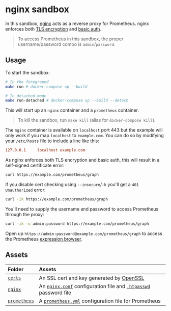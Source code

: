 # nginx sandbox

In this sandbox, [nginx](https://nginx.org) acts as a reverse proxy for Prometheus. nginx enforces both [TLS encryption](https://prometheus.io/docs/guides/tls-encryption) and [basic auth](https://prometheus.io/docs/guides/basic-auth).

> To access Prometheus in this sandbox, the proper username/password combo is `admin`/`password`.

## Usage

To start the sandbox:

```bash
# In the foreground
make run # docker-compose up --build

# In detached mode
make run-detached # docker-compose up --build --detach
```

This will start up an `nginx` container and a `prometheus` container.

> To kill the sandbox, run `make kill` (alias for `docker-compose kill`).

The `nginx` container is available on `localhost` port 443 but the example will only work if you map `localhost` to `example.com`. You can do so by modifying your `/etc/hosts` file to include a line like this:

```conf
127.0.0.1     localhost example.com
```

As nginx enforces both TLS encryption and basic auth, this will result in a self-signed certificate error:

```bash
curl https://example.com/prometheus/graph
```

If you disable cert checking using `--insecure`/`-k` you'll get a `401 Unauthorized` error:

```bash
curl -ik https://example.com/prometheus/graph
```

You'll need to supply the username and password to access Prometheus through the proxy:

```bash
curl -ik -u admin:password https://example.com/prometheus/graph
```

Open up `https://admin:password@example.com/prometheus/graph` to access the Prometheus [expression browser](https://prometheus.io/docs/visualization/browser).

## Assets

Folder | Assets
:------|:------
[`certs`](./certs) | An SSL cert and key generated by [OpenSSL](https://www.openssl.org/)
[`nginx`](./nginx) | An [`nginx.conf`](./nginx/nginx.conf) configuration file and [`.htpasswd`](./nginx/.htpasswd) password file
[`prometheus`](./prometheus) | A [`prometheus.yml`](./prometheus/prometheus.yml) configuration file for Prometheus